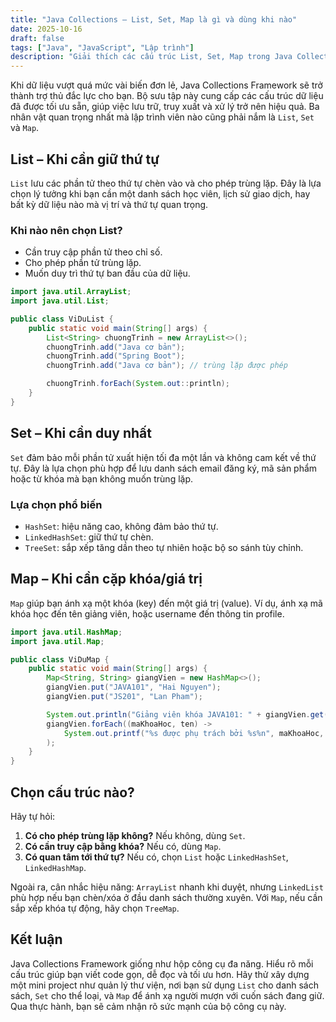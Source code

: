 ```yaml
---
title: "Java Collections – List, Set, Map là gì và dùng khi nào"
date: 2025-10-16
draft: false
tags: ["Java", "JavaScript", "Lập trình"]
description: "Giải thích các cấu trúc List, Set, Map trong Java Collections Framework và cách chọn đúng công cụ."
---
```


Khi dữ liệu vượt quá mức vài biến đơn lẻ, Java Collections Framework sẽ trở thành trợ thủ đắc lực cho bạn. Bộ sưu tập này cung cấp các cấu trúc dữ liệu đã được tối ưu sẵn, giúp việc lưu trữ, truy xuất và xử lý trở nên hiệu quả. Ba nhân vật quan trọng nhất mà lập trình viên nào cũng phải nắm là `List`, `Set` và `Map`.

## List – Khi cần giữ thứ tự

`List` lưu các phần tử theo thứ tự chèn vào và cho phép trùng lặp. Đây là lựa chọn lý tưởng khi bạn cần một danh sách học viên, lịch sử giao dịch, hay bất kỳ dữ liệu nào mà vị trí và thứ tự quan trọng.

### Khi nào nên chọn List?

- Cần truy cập phần tử theo chỉ số.  
- Cho phép phần tử trùng lặp.  
- Muốn duy trì thứ tự ban đầu của dữ liệu.  

```java
import java.util.ArrayList;
import java.util.List;

public class ViDuList {
    public static void main(String[] args) {
        List<String> chuongTrinh = new ArrayList<>();
        chuongTrinh.add("Java cơ bản");
        chuongTrinh.add("Spring Boot");
        chuongTrinh.add("Java cơ bản"); // trùng lặp được phép

        chuongTrinh.forEach(System.out::println);
    }
}
```

## Set – Khi cần duy nhất

`Set` đảm bảo mỗi phần tử xuất hiện tối đa một lần và không cam kết về thứ tự. Đây là lựa chọn phù hợp để lưu danh sách email đăng ký, mã sản phẩm hoặc từ khóa mà bạn không muốn trùng lặp.

### Lựa chọn phổ biến

- `HashSet`: hiệu năng cao, không đảm bảo thứ tự.  
- `LinkedHashSet`: giữ thứ tự chèn.  
- `TreeSet`: sắp xếp tăng dần theo tự nhiên hoặc bộ so sánh tùy chỉnh.  

## Map – Khi cần cặp khóa/giá trị

`Map` giúp bạn ánh xạ một khóa (key) đến một giá trị (value). Ví dụ, ánh xạ mã khóa học đến tên giảng viên, hoặc username đến thông tin profile.

```java
import java.util.HashMap;
import java.util.Map;

public class ViDuMap {
    public static void main(String[] args) {
        Map<String, String> giangVien = new HashMap<>();
        giangVien.put("JAVA101", "Hai Nguyen");
        giangVien.put("JS201", "Lan Pham");

        System.out.println("Giảng viên khóa JAVA101: " + giangVien.get("JAVA101"));
        giangVien.forEach((maKhoaHoc, ten) ->
            System.out.printf("%s được phụ trách bởi %s%n", maKhoaHoc, ten)
        );
    }
}
```

## Chọn cấu trúc nào?

Hãy tự hỏi:

1. **Có cho phép trùng lặp không?** Nếu không, dùng `Set`.  
2. **Có cần truy cập bằng khóa?** Nếu có, dùng `Map`.  
3. **Có quan tâm tới thứ tự?** Nếu có, chọn `List` hoặc `LinkedHashSet`, `LinkedHashMap`.  

Ngoài ra, cân nhắc hiệu năng: `ArrayList` nhanh khi duyệt, nhưng `LinkedList` phù hợp nếu bạn chèn/xóa ở đầu danh sách thường xuyên. Với `Map`, nếu cần sắp xếp khóa tự động, hãy chọn `TreeMap`.

## Kết luận

Java Collections Framework giống như hộp công cụ đa năng. Hiểu rõ mỗi cấu trúc giúp bạn viết code gọn, dễ đọc và tối ưu hơn. Hãy thử xây dựng một mini project như quản lý thư viện, nơi bạn sử dụng `List` cho danh sách sách, `Set` cho thể loại, và `Map` để ánh xạ người mượn với cuốn sách đang giữ. Qua thực hành, bạn sẽ cảm nhận rõ sức mạnh của bộ công cụ này.
